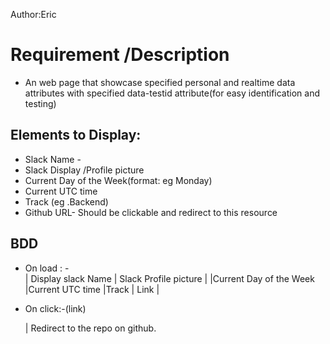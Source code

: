 Author:Eric

# Requirement /Description

- An web page that showcase specified personal and realtime data attributes with specified data-testid attribute(for easy identification and testing)

## Elements to Display:

- Slack Name -
- Slack Display /Profile picture
- Current Day of the Week(format: eg Monday)
- Current UTC time
- Track (eg .Backend)
- Github URL- Should be clickable and redirect to this resource

## BDD

- On load : -  
   | Display slack Name |
  Slack Profile picture |
  |Current Day of the Week |Current UTC time
  |Track | Link |

- On click:-(link)

  | Redirect to the repo on github.
